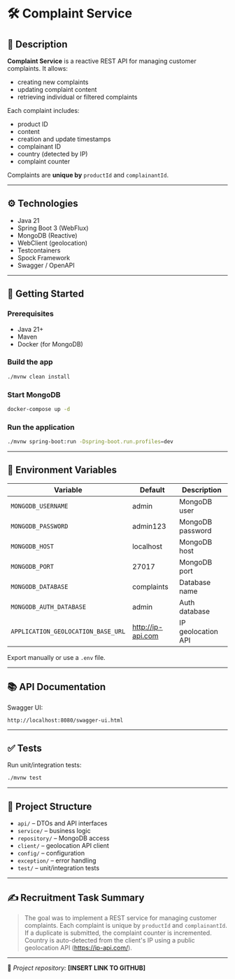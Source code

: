 # 🛠 Complaint Service

## 📌 Description

**Complaint Service** is a reactive REST API for managing customer complaints. It allows:

- creating new complaints
- updating complaint content
- retrieving individual or filtered complaints

Each complaint includes:

- product ID
- content
- creation and update timestamps
- complainant ID
- country (detected by IP)
- complaint counter

Complaints are **unique by** `productId` and `complainantId`.

---

## ⚙️ Technologies

- Java 21
- Spring Boot 3 (WebFlux)
- MongoDB (Reactive)
- WebClient (geolocation)
- Testcontainers
- Spock Framework
- Swagger / OpenAPI

---

## 🚀 Getting Started

### Prerequisites
- Java 21+
- Maven
- Docker (for MongoDB)

### Build the app
```bash
./mvnw clean install
```

### Start MongoDB
```bash
docker-compose up -d
```

### Run the application
```bash
./mvnw spring-boot:run -Dspring-boot.run.profiles=dev
```

---

## 🔧 Environment Variables

| Variable | Default | Description |
|----------|---------|-------------|
| `MONGODB_USERNAME` | admin | MongoDB user |
| `MONGODB_PASSWORD` | admin123 | MongoDB password |
| `MONGODB_HOST` | localhost | MongoDB host |
| `MONGODB_PORT` | 27017 | MongoDB port |
| `MONGODB_DATABASE` | complaints | Database name |
| `MONGODB_AUTH_DATABASE` | admin | Auth database |
| `APPLICATION_GEOLOCATION_BASE_URL` | http://ip-api.com | IP geolocation API |

Export manually or use a `.env` file.

---

## 📚 API Documentation

Swagger UI:
```
http://localhost:8080/swagger-ui.html
```

---

## ✅ Tests

Run unit/integration tests:
```bash
./mvnw test
```

---

## 📁 Project Structure

- `api/` – DTOs and API interfaces
- `service/` – business logic
- `repository/` – MongoDB access
- `client/` – geolocation API client
- `config/` – configuration
- `exception/` – error handling
- `test/` – unit/integration tests

---

## ✍️ Recruitment Task Summary

> The goal was to implement a REST service for managing customer complaints. Each complaint is unique by `productId` and `complainantId`. If a duplicate is submitted, the complaint counter is incremented. Country is auto-detected from the client's IP using a public geolocation API (https://ip-api.com/).

---

📎 _Project repository:_ **[INSERT LINK TO GITHUB]**

